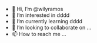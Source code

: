 - 👋 Hi, I’m @wilyramos
- 👀 I’m interested in dddd
- 🌱 I’m currently learning dddd
- 💞️ I’m looking to collaborate on ...
- 📫 How to reach me ...

<!---
wilyramos/wilyramos is a ✨ special ✨ repository because its `README.md` (this file) appears on your GitHub profile.
You can click the Preview link to take a look at your changes.
--->
